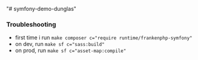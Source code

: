 "# symfony-demo-dunglas"

### Troubleshooting 

- first time i run `make composer c="require runtime/frankenphp-symfony"`
- on dev, run `make sf c="sass:build"`
- on prod, run `make sf c="asset-map:compile"`
